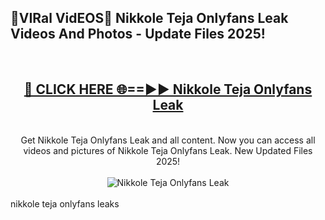 <h2>🔴VIRal VidEOS🔴 Nikkole Teja Onlyfans Leak Videos And Photos - Update Files 2025!</h2>
<br>
<div align="center">
<h2><a href="https://virallinks.top/odZfE0" rel="nofollow">🔴 CLICK HERE 🌐==►► Nikkole Teja Onlyfans Leak</a></h2>
<br>
Get Nikkole Teja Onlyfans Leak and all content. Now you can access all videos and pictures of Nikkole Teja Onlyfans Leak. New Updated Files 2025!
<br>
<br>
<a href="https://virallinks.top/odZfE0" rel="nofollow" data-target="animated-image.originalLink"><img src="https://i.imgur.com/dJHk4Zq.gif)" alt="Nikkole Teja Onlyfans Leak" style="max-width: 100%; display: inline-block;" data-target="animated-image.originalImage"></a>
</div>
<br>
nikkole teja onlyfans leaks